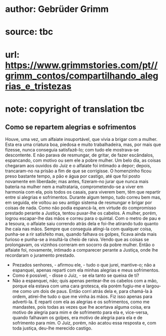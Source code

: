 # author: Gebrüder Grimm
# source: tbc
# url: https://www.grimmstories.com/pt//grimm_contos/compartilhando_alegrias_e_tristezas
# note: copyright of translation tbc

## Como se repartem alegrias e sofrimentos 

Houve, uma vez, um alfaiate insuportável, que vivia a brigar com a
mulher. Esta era uma criatura boa, piedosa e muito trabalhadeira, mas,
por mais que fizesse, nunca conseguia satisfazê-lo; com tudo ele
mostrava-se descontente. E não parava de resmungar, de gritar, de fazer
escândalos, espancando, com motivo ou sem ele a pobre mulher.
Um belo dia, as coisas chegaram aos ouvidos do Juiz e o alfaiate foi
intimado a depor; depois, trancaram-no na prisão a fim de que se
corrigisse.
O homenzinho ficou preso bastante tempo, a pão e água por castigo, até
que foi posto novamente em liberdade; mas antes, fizeram-no jurar que
nunca mais bateria na mulher nem a maltrataria, comprometendo-se a viver
em harmonia com ela, pois todos os casais, para viverem bem, têm que
repartir entre si alegrias e sofrimentos.
Durante algum tempo, tudo correu bem mas, em seguida, ele voltou ao seu
antigo sistema de resmungar e brigar por coisas de nada. Como não podia
espancá-la, em virtude do compromisso prestado perante a Justiça, tentou
puxar-lhe os cabelos. A mulher, porém, logrou escapar-lhe das mãos e
correu para o quintal. Com o metro de pau e a tesoura, o alfaiate saiu
correndo atrás dela e foi-lhe atirando tudo quanto lhe caía nas mãos.
Sempre que conseguia atingi-la com qualquer coisa, punha-se a rir
satisfeito mas, quando falhava os golpes, ficava ainda mais furioso e
punha-se a insultá-la cheio de raiva.
Vendo que as coisas se prolongavam, os vizinhos correram em socorro da
pobre mulher. Então o alfaiate foi, novamente, intimado a comparecer
perante a Justiça, onde lhe recordaram o juramento prestado.
- Prezados senhores, - afirmou ele, - tudo o que jurei, mantive-o; não a
espanquei, apenas reparti com ela minhas alegrias e meus sofrimentos.
- Como é possível, - disse o Juiz, - se ela tanto se queixa de ti?
- Não a espanquei, não; quis apenas pentear-lhe os cabelos com a mão,
porque ela estava com uma cara grotesca, ela porém fugiu-me e largou-me
como um dois de paus. Então corri atrás dela e, para chamá-la à ordem,
atirei-lhe tudo o que me vinha às mãos. Fiz isso apenas para adverti-la.
E reparti com ela as alegrias e os sofrimentos, como me mandastes, pois
todas as vezes que lhe acertava alguma coisa, era motivo de alegria para
mim e de sofrimento para ela e, vice-versa, quando falhavam os golpes,
era motivo de alegria para ela e de sofrimento para mim.
O Juiz, porém, não acatou essa resposta e, com toda justiça, deu-lhe
merecido castigo.
